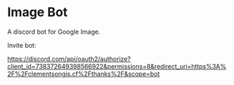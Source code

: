 # Image Bot
A discord bot for Google Image.

Invite bot:

https://discord.com/api/oauth2/authorize?client_id=738372649398566922&permissions=8&redirect_uri=https%3A%2F%2Fclementsongis.cf%2Fthanks%2F&scope=bot
